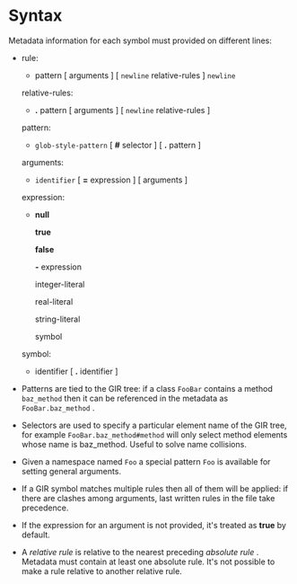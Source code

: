 <div id="syntax" class="section level1">

Syntax
======

Metadata information for each symbol must provided on different lines:

-   rule:

    -   pattern [ arguments ] [ `newline` relative-rules ] `newline`

    relative-rules:

    -   **.** pattern [ arguments ] [ `newline` relative-rules ]

    pattern:

    -   `glob-style-pattern` [ **\#** selector ] [ **.** pattern ]

    arguments:

    -   `identifier` [ **=** expression ] [ arguments ]

    expression:

    -   **null**

        **true**

        **false**

        **-** expression

        integer-literal

        real-literal

        string-literal

        symbol

    symbol:

    -   identifier [ **.** identifier ]

<!-- -->

-   Patterns are tied to the GIR tree: if a class `FooBar` contains a
    method `baz_method` then it can be referenced in the metadata as
    `FooBar.baz_method` .

-   Selectors are used to specify a particular element name of the GIR
    tree, for example `FooBar.baz_method#method` will only select method
    elements whose name is baz\_method. Useful to solve name collisions.

-   Given a namespace named `Foo` a special pattern `Foo` is available
    for setting general arguments.

-   If a GIR symbol matches multiple rules then all of them will be
    applied: if there are clashes among arguments, last written rules in
    the file take precedence.

-   If the expression for an argument is not provided, it's treated as
    **true** by default.

-   A *relative rule* is relative to the nearest preceding *absolute
    rule* . Metadata must contain at least one absolute rule. It's not
    possible to make a rule relative to another relative rule.

</div>
